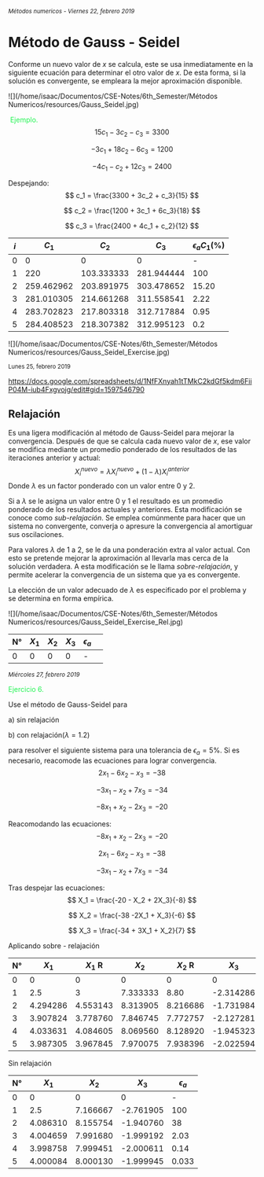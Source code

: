 <small>*Métodos numericos - Viernes 22, febrero 2019*</small>

# Método de Gauss - Seidel

Conforme un nuevo valor de $x$ se calcula, este se usa inmediatamente en la siguiente ecuación para determinar el otro valor de $x$. De esta forma, si la solución es convergente, se empleara la mejor aproximación disponible.

![](/home/isaac/Documentos/CSE-Notes/6th_Semester/Métodos Numericos/resources/Gauss_Seidel.jpg)

<span style="color:#23f453"> Ejemplo.</span>
$$
15c_1 - 3c_2 - c_3 = 3300
$$

$$
-3c_1 + 18c_2 -6c_3 = 1200
$$

$$
-4c_1 - c_2 + 12c_3 = 2400
$$

Despejando: 
$$
c_1 = \frac{3300 + 3c_2 + c_3}{15}
$$

$$
c_2 = \frac{1200 + 3c_1 + 6c_3}{18}
$$

$$
c_3 = \frac{2400 + 4c_1 + c_2}{12}
$$

| $i$  | $C_1$      | $C_2$      | $C_3$      | $\epsilon_a C_1(\%)$ |
| ---- | ---------- | ---------- | ---------- | -------------------- |
| 0    | 0          | 0          | 0          | -                    |
| 1    | 220        | 103.333333 | 281.944444 | 100                  |
| 2    | 259.462962 | 203.891975 | 303.478652 | 15.20                |
| 3    | 281.010305 | 214.661268 | 311.558541 | 2.22                 |
| 4    | 283.702823 | 217.803318 | 312.717884 | 0.95                 |
| 5    | 284.408523 | 218.307382 | 312.995123 | 0.2                  |



![](/home/isaac/Documentos/CSE-Notes/6th_Semester/Métodos Numericos/resources/Gauss_Seidel_Exercise.jpg)

<small>Lunes 25, febrero 2019</small>

https://docs.google.com/spreadsheets/d/1NfFXnyah1tTMkC2kdGf5kdm6FiiP04M-iub4Fxgvojg/edit#gid=1597546790

## Relajación

Es una ligera modificación al método de Gauss-Seidel para mejorar la convergencia. Después de que se calcula cada nuevo valor de $x$, ese valor se modifica mediante un promedio ponderado de los resultados de las iteraciones anterior y actual: 
$$
X_i^{nuevo} = \lambda X_i^{nuevo} + (1 - \lambda) X_i^{anterior}
$$
Donde $\lambda$ es un factor ponderado con un valor entre 0 y 2.

Si a $\lambda$ se le asigna un valor entre 0 y 1 el resultado es un promedio ponderado de los resultados actuales y anteriores. Esta modificación se conoce como *sub-relajación*. Se emplea comúnmente para hacer que un sistema no convergente, converja o apresure la convergencia al amortiguar sus oscilaciones.

Para valores $\lambda​$ de 1 a 2, se le da una ponderación extra al valor actual. Con esto se pretende mejorar la aproximación al llevarla mas cerca de la solución verdadera. A esta modificación se le llama *sobre-relajación*, y permite acelerar la convergencia de un sistema que ya es convergente.

La elección de un valor adecuado de $\lambda$ es especificado por el problema y se determina en forma empírica.

![](/home/isaac/Documentos/CSE-Notes/6th_Semester/Métodos Numericos/resources/Gauss_Seidel_Exercise_Rel.jpg)

| N°   | $X_1$ | $X_2$ | $X_3$ | $\epsilon_a$ |      |
| ---- | ----- | ----- | ----- | ------------ | ---- |
| 0    | 0     | 0     | 0     | -            |      |





<small>*Miércoles 27, febrero 2019*</small>

<span style='color:#23f453;'>Ejercicio 6.</span>

Use el método de Gauss-Seidel para

a) sin relajación 

b) con relajación($\lambda = 1.2$)

para resolver el siguiente sistema para una tolerancia de $\epsilon_a = 5\%$. Si es necesario, reacomode las ecuaciones para lograr convergencia.
$$
2x_1 - 6x_2 - x_3 = - 38
$$

$$
-3x_1 -x_2 + 7x_3 = -34
$$

$$
-8x_1 + x_2 - 2x_3 = -20
$$

Reacomodando las ecuaciones:
$$
-8x_1 + x_2 - 2x_3 = -20
$$

$$
2x_1 - 6x_2 - x_3 = - 38
$$

$$
-3x_1 -x_2 + 7x_3 = -34
$$

Tras despejar las ecuaciones: 
$$
X_1 = \frac{-20 - X_2 + 2X_3}{-8}
$$

$$
X_2 = \frac{-38 -2X_1 + X_3}{-6}
$$

$$
X_3 = \frac{-34 + 3X_1 + X_2}{7}
$$

Aplicando sobre - relajación

| N°   | $X_1$    | $X_1$ R  | $X_2$    | $X_2$ R  | $X_3$     | $X_3$ R    | $\epsilon_a$ |
| ---- | -------- | -------- | -------- | -------- | --------- | ---------- | ------------ |
| 0    | 0        | 0        | 0        | 0        | 0         | 0          | -            |
| 1    | 2.5      | 3        | 7.333333 | 8.80     | -2.314286 | -2.777193  | 100          |
| 2    | 4.294286 | 4.553143 | 8.313905 | 8.216686 | -1.731984 | -1.5222952 | 43.11        |
| 3    | 3.907824 | 3.778760 | 7.846745 | 7.772757 | -2.127281 | -2.248146  | 20.49        |
| 4    | 4.033631 | 4.084605 | 8.069560 | 8.128920 | -1.945323 | -1.884759  | 7.48         |
| 5    | 3.987305 | 3.967845 | 7.970075 | 7.938396 | -2.022594 | -2.050161  | 2.94         |

Sin relajación

| N°   | $X_1$    | $X_2$    | $X_3$     | $\epsilon_a$ |
| ---- | -------- | -------- | --------- | ------------ |
| 0    | 0        | 0        | 0         | -            |
| 1    | 2.5      | 7.166667 | -2.761905 | 100          |
| 2    | 4.086310 | 8.155754 | -1.940760 | 38           |
| 3    | 4.004659 | 7.991680 | -1.999192 | 2.03         |
| 4    | 3.998758 | 7.999451 | -2.000611 | 0.14         |
| 5    | 4.000084 | 8.000130 | -1.999945 | 0.033        |

